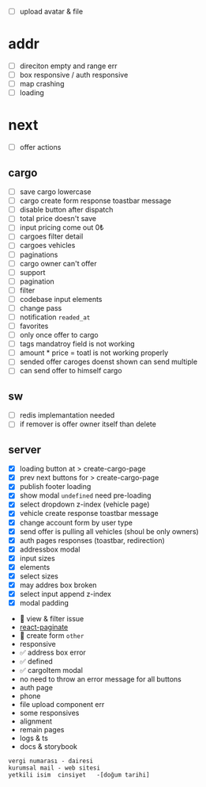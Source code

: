 - [ ] upload avatar & file
# addr
- [ ] direciton empty and range err
- [ ] box responsive / auth responsive
- [ ] map crashing
- [ ] loading
# next
- [ ] offer actions
## cargo
- [ ] save cargo lowercase
- [ ] cargo create form response toastbar message
- [ ] disable button after dispatch
- [ ] total price doesn't save 
- [ ] input pricing come out 0₺ 
- [ ] cargoes filter detail
- [ ] cargoes vehicles
- [ ] paginations  
- [ ] cargo owner can't offer  
- [ ] support
- [ ] pagination
- [ ] filter
- [ ] codebase input elements
- [ ] change pass
- [ ] notification `readed_at`
- [ ] favorites
- [ ] only once offer to cargo
- [ ] tags mandatroy field is not working 
- [ ] amount * price = toatl is not working properly
- [ ] sended offer caroges doenst shown can send multiple
- [ ] can send offer to himself cargo
## sw
- [ ] redis implemantation needed
- [ ] if remover is offer owner itself than delete

## server 
- [x] loading button at > create-cargo-page
- [x] prev next buttons for > create-cargo-page
- [x] publish footer loading
- [x] show modal `undefined` need pre-loading
- [x] select dropdown  z-index (vehicle page)
- [x] vehicle create response toastbar message
- [x] change account form by user type
- [x] send offer is pulling all vehicles (shoul be only owners)
- [x] auth pages responses (toastbar, redirection)
- [x] addressbox modal
- [x] input sizes  
- [x] elements
- [x] select sizes
- [x] may addres box broken
- [x] select input append z-index
- [x] modal padding 

- 🧊 view & filter issue
- [react-paginate](https://github.com/AdeleD/react-paginate)
- 🧊 create form `other`
- responsive
- ✅ address box error
- ✅ defined
- ✅ cargoItem modal
- no need to throw an error message for all buttons
- auth page
- phone
- file upload component err 
- some responsives 
- alignment
- remain pages
- logs & ts
- docs & storybook



```
vergi numarası - dairesi
kurumsal mail - web sitesi
yetkili isim  cinsiyet   -[doğum tarihi]

```